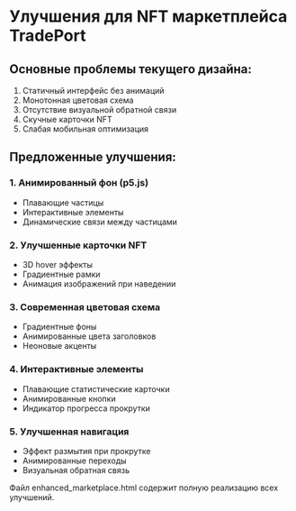 # Улучшения для NFT маркетплейса TradePort

## Основные проблемы текущего дизайна:
1. Статичный интерфейс без анимаций
2. Монотонная цветовая схема
3. Отсутствие визуальной обратной связи
4. Скучные карточки NFT
5. Слабая мобильная оптимизация

## Предложенные улучшения:

### 1. Анимированный фон (p5.js)
- Плавающие частицы
- Интерактивные элементы
- Динамические связи между частицами

### 2. Улучшенные карточки NFT
- 3D hover эффекты
- Градиентные рамки
- Анимация изображений при наведении

### 3. Современная цветовая схема
- Градиентные фоны
- Анимированные цвета заголовков
- Неоновые акценты

### 4. Интерактивные элементы
- Плавающие статистические карточки
- Анимированные кнопки
- Индикатор прогресса прокрутки

### 5. Улучшенная навигация
- Эффект размытия при прокрутке
- Анимированные переходы
- Визуальная обратная связь

Файл enhanced_marketplace.html содержит полную реализацию всех улучшений.
